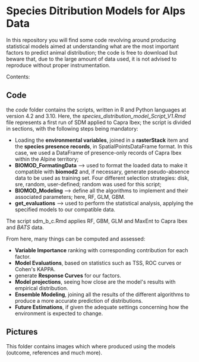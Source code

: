 # Species Ditribution Models for Alps Data

In this repository you will find some code revolving around producing statistical models aimed at understanding what are the most important factors to predict animal distribution; the code is free to download but beware that, due to the large amount of data used, it is not advised to reproduce without proper instrumentation.

Contents:
## Code
the *code* folder contains the scripts, written in R and Python languages at version 4.2 and 3.10.
Here, the *species_distribution_model_Script_V1.Rmd* file represents a first run of SDM applied to Capra Ibex; 
the script is divided in sections, with the following steps being mandatory:
  - Loading the __environmental variables__, joined in a **rasterStack** item and the __species presence records__, in SpatialPointsDataFrame format. In this case, we used a DataFrame of presence-only records of Capra Ibex within the Alpine territory;
  - __BIOMOD_FormatingData__ --> used to format the loaded data to make it compatible with **biomod2** and, if necessary, generate pseudo-absence data to be used as training set. Four different selection strategies: disk, sre, random, user-defined; random was used for this script;
  - **BIOMOD_Modeling** --> define all the algorithms to implement and their associated parameters; here, RF, GLM, GBM.
  - **get_evaluations** --> used to perform the statistical analysis, applying the specified models to our compatible data.
  
  
The script sdm_b_c.Rmd applies RF, GBM, GLM and MaxEnt to Capra Ibex and *BATS* data.


From here, many things can be computed and assessed: 
- **Variable Importance** ranking with corresponding contribution for each factor.
- **Model Evaluations**, based on statistics such as TSS, ROC curves or Cohen's KAPPA.
- generate **Response Curves** for our factors.
- **Model projections**, seeing how close are the model's results with empirical distribution.
- **Ensemble Modeling**, joining all the results of the different algorithms to produce a more accurate prediction of distributions.
- **Future Estimations**, if given the adequate settings concerning how the environment is expected to change.

## Pictures
This folder contains images which where produced using the models (outcome, references and much more).

